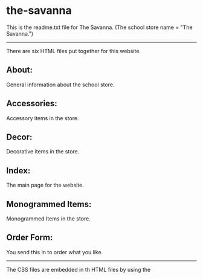 # the-savanna
This is the readme.txt file for The Savanna. (The school store name = "The Savanna.")

-------

There are six HTML files put together for this website.

<h2><b>About</b>:</h2> 
General information about the school store.

<h2><b>Accessories</b>:</h2> 
Accessory items in the store.

<h2><b>Decor</b>:</h2> 
Decorative items in the store.

<h2><b>Index</b>:</h2> 
The main page for the website.

<h2><b>Monogrammed Items</b>:</h2>
Monogrammed Items in the store.

<h2><b>Order Form</b>:</h2> 
You send this in to order what you like.

-------

The CSS files are embedded in th HTML files by using the <style> tag.
